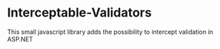 Interceptable-Validators
========================

This small javascript library adds the possibility to intercept validation in ASP.NET